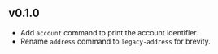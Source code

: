 ## v0.1.0

- Add `account` command to print the account identifier.
- Rename `address` command to `legacy-address` for brevity.
